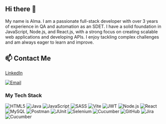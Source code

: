 ## Hi there 👋

My name is Alma. I am a passionate full-stack developer with over 3 years of experience in QA and automation as an SDET. I have a solid foundation in JavaScript, Node.js, and React.js, with a strong focus on creating scalable web applications and developing APIs. I enjoy tackling complex challenges and am always eager to learn and improve.

## 📫 Contact Me

[LinkedIn](https://www.linkedin.com/in/almanursultan)


[![Email](https://img.shields.io/badge/Email-%23D14836.svg?style=flat&logo=gmail&logoColor=white)](https://mail.google.com/mail/?view=cm&fs=1&to=almanursultan02@gmail.com)



### My Tech Stack

![HTML5](https://img.shields.io/badge/HTML5-%23E34F26?style=flat&logo=html5&logoColor=white)
![Java](https://img.shields.io/badge/Java-%23F7B900?style=flat&logo=java&logoColor=white)
![JavaScript](https://img.shields.io/badge/JavaScript-%23F7DF1E?style=flat&logo=javascript&logoColor=white)
![SASS](https://img.shields.io/badge/SASS-%23CF649A?style=flat&logo=sass&logoColor=white)
![Vite](https://img.shields.io/badge/Vite-%2300D1F2?style=flat&logo=vite&logoColor=white)
![JWT](https://img.shields.io/badge/JWT-%2392D5DA?style=flat&logo=json-web-tokens&logoColor=white)
![Node.js](https://img.shields.io/badge/Node.js-%23339933?style=flat&logo=node.js&logoColor=white)
![React](https://img.shields.io/badge/React-%2300D1F2?style=flat&logo=react&logoColor=white)
![MySQL](https://img.shields.io/badge/MySQL-%2300A4B1?style=flat&logo=mysql&logoColor=white)
![Postman](https://img.shields.io/badge/Postman-%23FF6C37.svg?style=flat&logo=postman&logoColor=white)
![JUnit](https://img.shields.io/badge/JUnit-%23F7B900?style=flat&logo=junit&logoColor=white)
![Selenium](https://img.shields.io/badge/Selenium-%23E4A01B?style=flat&logo=selenium&logoColor=white)
![Cucumber](https://img.shields.io/badge/Cucumber-%23E4E100?style=flat&logo=cucumber&logoColor=white)
![GitHub](https://img.shields.io/badge/GitHub-%23121011?style=flat&logo=github&logoColor=white)
![Jira](https://img.shields.io/badge/Jira-%23005B99?style=flat&logo=jira&logoColor=white)
![Cucumber](https://img.shields.io/badge/Cucumber-%2361DAFB.svg?style=flat&logo=cucumber&logoColor=black)


